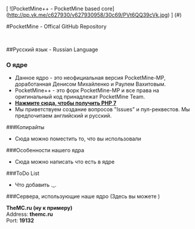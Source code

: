 [
![PocketMine++ - PocketMine based core]
(http://pp.vk.me/c627930/v627930958/30c69/PVt6QQ39cVk.jpg)
]
(#)

#PocketMine - Offical GitHub Repository

<br>

##Русский язык - Russian Language

### О ядре

* Данное ядро - это неофициальная версия PocketMine-MP, доработанная Денисом Михайленко и Раулем Вахитовым.
* PocketMine++ - это форк PocketMine-MP и все права на оригинальный код принадлежат PocketMine Team.
* [**Нажмите сюда, чтобы получить PHP 7**](https://github.com/iTXTech/PHP-Genisys/tree/master/php7)
* Мы приветствуем создание вопросов "Issues" и пул-реквестов. Мы предпочитаем английский и русский.

###Копирайты
* Сюда можно поместить то, что вы использовали

###Особенности нашего ядра
* Сюда можно написать что есть в ядре

###ToDo List
* Что добавить ._.

###Сервера, использующие наше ядро
(Здесь вы можете )

**TheMC.ru (ну к примеру)**<br>
Address: **themc.ru**<br>
Port: **19132**


<br><br>
